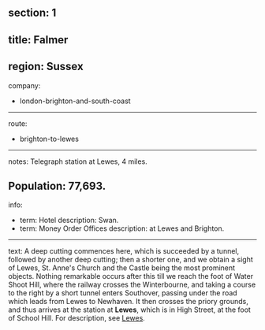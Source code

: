 section: 1
----
title: Falmer
----
region: Sussex
----
company:
- london-brighton-and-south-coast
----
route:
- brighton-to-lewes
----
notes: Telegraph station at Lewes, 4 miles.

Population: 77,693.
----
info:
- term: Hotel
  description: Swan.
- term: Money Order Offices
  description: at Lewes and Brighton.
----
text: A deep cutting commences here, which is succeeded by a tunnel, followed by another deep cutting; then a shorter one, and we obtain a sight of Lewes, St. Anne's Church and the Castle being the most prominent objects. Nothing remarkable occurs after this till we reach the foot of Water Shoot Hill, where the railway crosses the Winterbourne, and taking a course to the right by a short tunnel enters Southover, passing under the road which leads from Lewes to Newhaven. It then crosses the priory grounds, and thus arrives at the station at **Lewes**, which is in High Street, at the foot of School Hill. For description, see [Lewes](/station/lewes).
